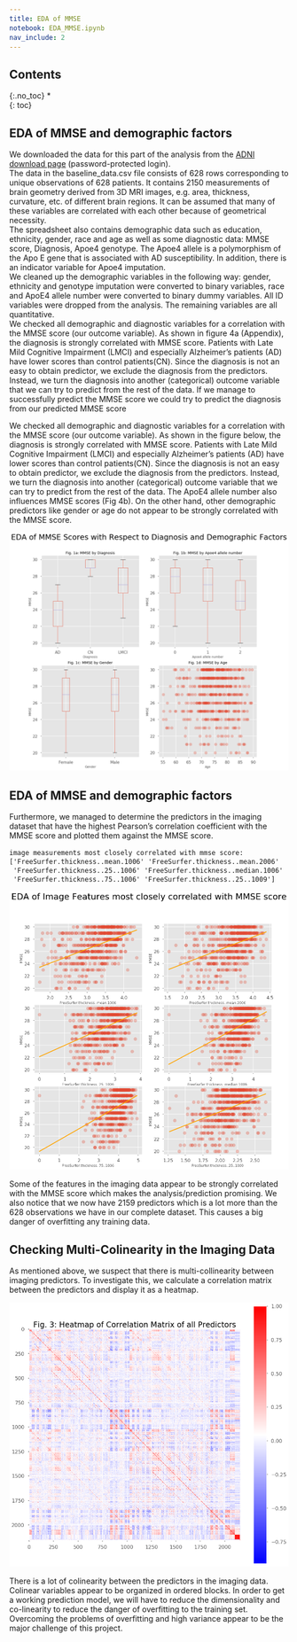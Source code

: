 ```yaml
---
title: EDA of MMSE
notebook: EDA_MMSE.ipynb
nav_include: 2
---
```


## Contents
{:.no_toc}
*  
{: toc}














## EDA of MMSE and demographic factors
  
We downloaded the data for this part of the analysis from the [ADNI download page]( https://ida.loni.usc.edu/pages/access/studyData.jsp?categoryId=43&subCategoryId=94) (password-protected login).  
The data in the baseline_data.csv file consists of 628 rows corresponding to unique observations of 628 patients. It contains 2150 measurements of brain geometry derived from 3D MRI images, e.g. area, thickness, curvature, etc. of different brain regions. It can be assumed that many of these variables are correlated with each other because of geometrical necessity.  
The spreadsheet also contains demographic data such as education, ethnicity, gender, race and age as well as some diagnostic data: MMSE score, Diagnosis, Apoe4 genotype. The Apoe4 allele is a polymorphism of the Apo E gene that is associated with AD susceptibility. In addition, there is an indicator variable for Apoe4 imputation.    
We cleaned up the demographic variables in the following way: gender, ethnicity and genotype imputation were converted to binary variables, race and ApoE4 allele number were converted to binary dummy variables. All ID variables were dropped from the analysis. The remaining variables are all quantitative.  
We checked all demographic and diagnostic variables for a correlation with the MMSE score (our outcome variable). As shown in figure 4a (Appendix), the diagnosis is strongly correlated with MMSE score. Patients with Late Mild Cognitive Impairment (LMCI) and especially Alzheimer’s patients (AD) have lower scores than control patients(CN). Since the diagnosis is not an easy to obtain predictor, we exclude the diagnosis from the predictors. Instead, we turn the diagnosis into another (categorical) outcome variable that we can try to predict from the rest of the data. If we manage to successfully predict the MMSE score we could try to predict the diagnosis from our predicted MMSE score






We checked all demographic and diagnostic variables for a correlation with the MMSE score (our outcome variable). As shown in the figure below, the diagnosis is strongly correlated with MMSE score. Patients with Late Mild Cognitive Impairment (LMCI) and especially Alzheimer’s patients (AD) have lower scores than control patients(CN). Since the diagnosis is not an easy to obtain predictor, we exclude the diagnosis from the predictors. Instead, we turn the diagnosis into another (categorical) outcome variable that we can try to predict from the rest of the data.
The ApoE4 allele number also influences MMSE scores (Fig 4b). 
On the other hand, other demographic predictors like gender or age do not appear to be strongly correlated with the MMSE score.  






![png](EDA_MMSE_files/EDA_MMSE_7_0.png)


## EDA of MMSE and demographic factors
  
  
Furthermore, we managed to determine the predictors in the imaging dataset that have the highest Pearson’s correlation coefficient with the MMSE score and plotted them against the MMSE score.





    image measurements most closely correlated with mmse score:
    ['FreeSurfer.thickness..mean.1006' 'FreeSurfer.thickness..mean.2006'
     'FreeSurfer.thickness..25..1006' 'FreeSurfer.thickness..median.1006'
     'FreeSurfer.thickness..75..1006' 'FreeSurfer.thickness..25..1009']







![png](EDA_MMSE_files/EDA_MMSE_10_0.png)


Some of the features in the imaging data appear to be strongly correlated with the MMSE score which makes the analysis/prediction promising. 
We also notice that we now have 2159 predictors which is a lot more than the 628 observations we have in our complete dataset. This causes a big danger of overfitting any training data.  










## Checking Multi-Colinearity in the Imaging Data
  
  
As mentioned above, we suspect that there is multi-collinearity between imaging predictors. To investigate this, we calculate a correlation matrix between the predictors and display it as a heatmap.






![png](EDA_MMSE_files/EDA_MMSE_15_0.png)


There is a lot of colinearity between the predictors in the imaging data. Colinear variables appear to be organized in ordered blocks. In order to get a working prediction model, we will have to reduce the dimensionality and co-linearity  to reduce the danger of overfitting to the training set. Overcoming the problems of overfitting and high variance appear to be the major challenge of this project.



```python

```

